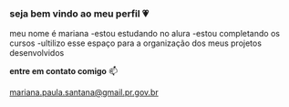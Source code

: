 ### seja bem vindo ao meu perfil 💗


meu nome é mariana 
-estou estudando no alura
-estou completando os cursos
-ultilizo esse espaço para a organização dos meus projetos desenvolvidos

**entre em contato comigo** 📫

mariana.paula.santana@gmail.pr.gov.br
